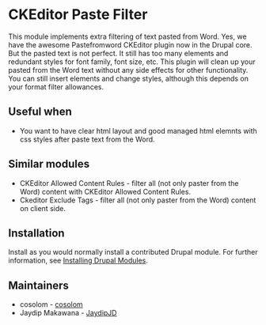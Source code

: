 # CKEditor Paste Filter

This module implements extra filtering of text pasted from Word. Yes, we have
the awesome Pastefromword CKEditor plugin now in the Drupal core. But the pasted
text is not perfect. It still has too many elements and redundant styles for
font family, font size, etc. This plugin will clean up your pasted from the
Word text without any side effects for other functionality. You can still
insert elements and change styles, although this depends on your format
filter allowances.

## Useful when

- You want to have clear html layout and good managed html elemnts with css
  styles after paste text from the Word.

## Similar modules

- CKEditor Allowed Content Rules - filter all (not only paster from the Word)
  content with CKEditor Allowed Content Rules.
- Ckeditor Exclude Tags - filter all (not only paster from the Word)
  content on client side.

## Installation

Install as you would normally install a contributed Drupal module. For further
information, see
[Installing Drupal Modules](https://www.drupal.org/docs/extending-drupal/installing-drupal-modules).


## Maintainers

- cosolom - [cosolom](https://www.drupal.org/u/cosolom)
- Jaydip Makawana - [JaydipJD](https://www.drupal.org/u/jaydipjd)

